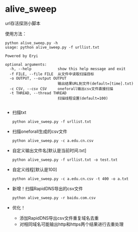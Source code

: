 # alive_sweep
url存活探测小脚本

使用方法：

```shell
python alive_sweep.py -h
usage: python alive_sweep.py -f urllist.txt

Powered by Eryi

optional arguments:
  -h, --help            show this help message and exit
  -f FILE, --file FILE  从文件中读取扫描目标
  -o OUTPUT, --output OUTPUT
                        输出结果URL到文件(default=[time].txt)
  -c CSV, --csv CSV     oneforall输出csv文件直接扫描
  -t THREAD, --thread THREAD
                        扫描线程设置(default=100)


```



- 扫描txt

  ```shell
  python alive_sweep.py -f urllist.txt
  ```

- 扫描oneforall生成的csv文件

  ```shell
  python alive_sweep.py -c a.edu.cn.csv
  ```

- 自定义输出文件名[默认是当前时间.txt]

  ```shell
  python alive_sweep.py -f urllist.txt -o test.txt
  ```

- 自定义线程[默认是100]

  ```shell
  python alive_sweep.py -c a.edu.cn.csv -t 400 -o a.txt
  ```

- 新增！扫描RapidDNS导出的csv文件

  ```shell
  python alive_sweep.py -r baidu.com.csv 
  ```
  
- 优化！
  - 添加RapidDNS导出csv文件重复域名去重  
  - 对相同域名可能输出http和https两个结果进行去重处理
  
